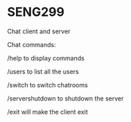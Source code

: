 # SENG299
Chat client and server

Chat commands:

/help to display commands

/users to list all the users

/switch <chatroom> to switch chatrooms

/servershutdown to shutdown the server

/exit will make the client exit
